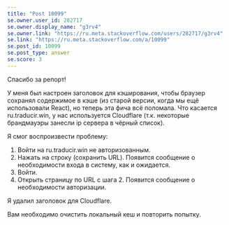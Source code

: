 ```yaml
---
title: "Post 10099"
se.owner.user_id: 282717
se.owner.display_name: "g3rv4"
se.owner.link: "https://ru.meta.stackoverflow.com/users/282717/g3rv4"
se.link: "https://ru.meta.stackoverflow.com/a/10099"
se.post_id: 10099
se.post_type: answer
se.score: 3
---
```

<p>Спасибо за репорт!</p>

<p>У меня был настроен заголовок для кэширования, чтобы браузер сохранял содержимое в кэше (из старой версии, когда мы ещё использовали React), но теперь эта фича всё поломала. Что касается ru.traducir.win, у нас используется Cloudflare (т.к. некоторые брандмауэры занесли ip сервера в чёрный список).</p>

<p>Я смог воспроизвести проблему:</p>

<ol>
<li>Войти на ru.traducir.win не авторизованным.</li>
<li>Нажать на строку (сохранить URL). Появится сообщение о необходимости входа в систему, как и ожидается.</li>
<li>Войти.</li>
<li>Открыть страницу по URL с шага 2. Появится сообщение о необходимости авторизации.</li>
</ol>

<p>Я удалил заголовок для Cloudflare.</p>

<p>Вам необходимо очистить локальный кеш и повторить попытку.</p>
